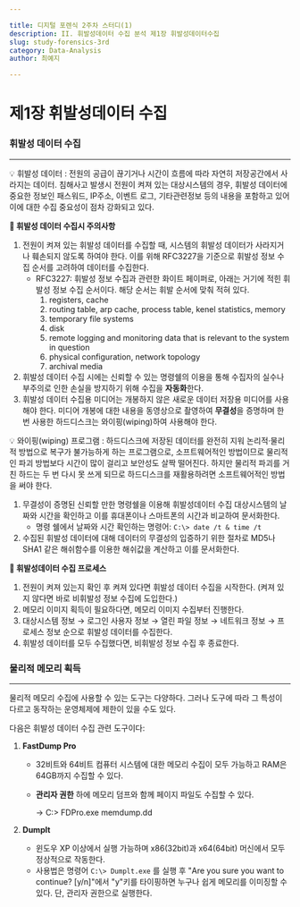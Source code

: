 ```yaml
---

title: 디지털 포렌식 2주차 스터디(1)
description: II. 휘발성데이터 수집 분석 제1장 휘발성데이터수집 
slug: study-forensics-3rd
category: Data-Analysis
author: 최예지

---
```


# 제1장 휘발성데이터 수집


### 휘발성 데이터 수집

---

<aside>
💡 휘발성 데이터
: 전원의 공급이 끊기거나 시간이 흐름에 따라 자연히 저장공간에서 사라지는 데이터. 침해사고 발생시 전원이 켜져 있는 대상시스템의 경우, 휘발성 데이터에 중요한 정보인 패스워드, IP주소, 이벤트 로그, 기타관련정보 등의 내용을 포함하고 있어 이에 대한 수집 중요성이 점차 강화되고 있다.

**📍 휘발성 데이터 수집시 주의사항**

1. 전원이 켜져 있는 휘발성 데이터를 수집할 때, 시스템의 휘발성 데이터가 사라지거나 훼손되지 않도록 하여야 한다. 이를 위해 RFC3227을 기준으로 휘발성 정보 수집 순서를 고려하여 데이터를 수집한다.
    - RFC3227: 휘발성 정보 수집과 관련한 화이트 페이퍼로, 아래는 거기에 적힌 휘발성 정보 수집 순서이다. 해당 순서는 휘발 순서에 맞춰 적혀 있다.
        1. registers, cache
        2. routing table, arp cache, process table, kenel statistics, memory
        3. temporary file systems
        4. disk
        5. remote logging and monitoring data that is relevant to the system in question
        6. physical configuration, network topology
        7. archival media
2. 휘발성 데이터 수집 시에는 신뢰할 수 있는 명령쉘의 이용을 통해 수집자의 실수나 부주의로 인한 손실을 방지하기 위해 수집을 **자동화**한다.
3. 휘발성 데이터 수집용 미디어는 개봉하지 않은 새로운 데이터 저장용 미디어를 사용해야 한다. 미디어 개봉에 대한 내용을 동영상으로 촬영하여 **무결성**을 증명하며 한번 사용한 하드디스크는 와이핑(wiping)하여 사용해야 한다.

<aside>
💡 와이핑(wiping) 프로그램
: 하드디스크에 저장된 데이터를 완전히 지워 논리적·물리적 방법으로 복구가 불가능하게 하는 프로그램으로, 소프트웨어적인 방법이므로 물리적인 파괴 방법보다 시간이 많이 걸리고 보안성도 살짝 떨어진다. 하지만 물리적 파괴를 거친 하드는 두 번 다시 못 쓰게 되므로 하드디스크를 재활용하려면 소프트웨어적인 방법을 써야 한다.

</aside>

1. 무결성이 증명된 신뢰할 만한 명령쉘을 이용해 휘발성데이터 수집 대상시스템의 날짜와 시간을 확인하고 이를 휴대폰이나 스마트폰의 시간과 비교하여 문서화한다.
    - 명령 쉘에서 날짜와 시간 확인하는 명령어: `C:\> date /t & time /t`
2. 수집된 휘발성 데이터에 대해 데이터의 무결성의 입증하기 위한 절차로 MD5나 SHA1 같은 해쉬함수를 이용한 해쉬값을 계산하고 이를 문서화한다.

**📍 휘발성데이터 수집 프로세스**

1. 전원이 켜져 있는지 확인 후 켜져 있다면 휘발성 데이터 수집을 시작한다.
(켜져 있지 않다면 바로 비휘발성 정보 수집에 도입한다.)
2. 메모리 이미지 획득이 필요하다면, 메모리 이미지 수집부터 진행한다.
3. 대상시스템 정보 → 로그인 사용자 정보 → 열린 파일 정보 → 네트워크 정보 → 프로세스 정보 순으로 휘발성 데이터를 수집한다.
4. 휘발성 데이터를 모두 수집했다면, 비휘발성 정보 수집 후 종료한다.

### 물리적 메모리 획득

---

물리적 메모리 수집에 사용할 수 있는 도구는 다양하다. 그러나 도구에 따라 그 특성이 다르고 동작하는 운영체제에 제한이 있을 수도 있다.

다음은 휘발성 데이터 수집 관련 도구이다:

1. **FastDump Pro**
    - 32비트와 64비트 컴퓨터 시스템에 대한 메모리 수집이 모두 가능하고 RAM은 64GB까지 수집할 수 있다.
    - **관리자 권한** 하에 메모리 덤프와 함께 페이지 파일도 수집할 수 있다.
        
        → C:\> FDPro.exe memdump.dd
        
2. **Dumplt**
    - 윈도우 XP 이상에서 실행 가능하며 x86(32bit)과 x64(64bit) 머신에서 모두 정상적으로 작동한다.
    - 사용법은 명령어 `C:\> Dumplt.exe` 를 실행 후 "Are you sure you want to continue? [y/n]"에서 "y"키를 타이핑하면 누구나 쉽게 메모리를 이미징할 수 있다. 단, 관리자 권한으로 실행한다.
